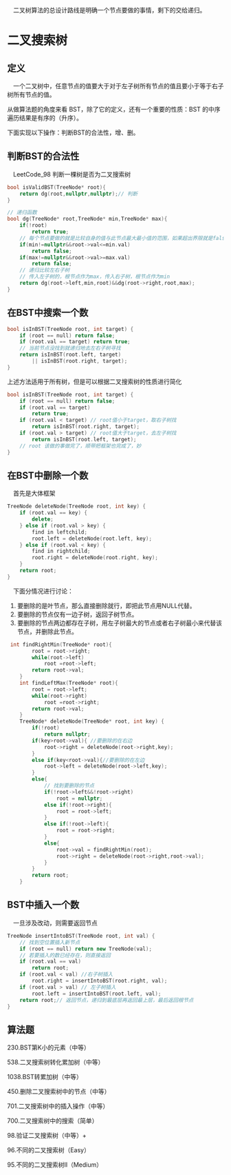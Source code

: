 &ensp;&ensp;二叉树算法的总设计路线是明确一个节点要做的事情，剩下的交给递归。


# 二叉搜索树

## 定义
&ensp;&ensp;一个二叉树中，任意节点的值要大于对于左子树所有节点的值且要小于等于右子树所有节点的值。

从做算法题的角度来看 BST，除了它的定义，还有一个重要的性质：BST 的中序遍历结果是有序的（升序）。

下面实现以下操作：判断BST的合法性，增、删。

## 判断BST的合法性
&ensp;&ensp;LeetCode_98 判断一棵树是否为二叉搜索树

```c++
bool isValidBST(TreeNode* root){
    return dg(root,nullptr,nullptr);// 判断
}

// 递归函数
bool dg(TreeNode* root,TreeNode* min,TreeNode* max){
    if(!root)
        return true;
    // 每个节点要做的就是比较自身的值与此节点最大最小值的范围，如果超出界限就是false
    if(min!=nullptr&&root->val<=min.val)
        return false;
    if(max!=nullptr&&root->val>=max.val)
        return false;
    // 递归比较左右子树
    // 传入左子树的，根节点作为max，传入右子树，根节点作为min
    return dg(root->left,min,root)&&dg(root->right,root,max);
}
```

## 在BST中搜索一个数
```c++
bool isInBST(TreeNode root, int target) {
    if (root == null) return false;
    if (root.val == target) return true;
    // 当前节点没找到就递归地去左右子树寻找
    return isInBST(root.left, target)
        || isInBST(root.right, target);
}
```
上述方法适用于所有树，但是可以根据二叉搜索树的性质进行简化
```c++
bool isInBST(TreeNode root, int target) {
    if (root == null) return false;
    if (root.val == target)
        return true;
    if (root.val < target) // root值小于target，取右子树找
        return isInBST(root.right, target);
    if (root.val > target) // root值大于target，去左子树找
        return isInBST(root.left, target);
    // root 该做的事做完了，顺带把框架也完成了，妙
}
```

## 在BST中删除一个数
&ensp;&ensp;首先是大体框架
```c++
TreeNode deleteNode(TreeNode root, int key) {
    if (root.val == key) {
        delete;
    } else if (root.val > key) {
        find in leftchild;
        root.left = deleteNode(root.left, key);
    } else if (root.val < key) {
        find in rightchild;
        root.right = deleteNode(root.right, key);
    }
    return root;
}
```
&ensp;&ensp;下面分情况进行讨论：

1. 要删除的是叶节点，那么直接删除就行，即把此节点用NULL代替。
2. 要删除的节点仅有一边子树，返回子树节点。
3. 要删除的节点两边都存在子树，用左子树最大的节点或者右子树最小来代替该节点，并删除此节点。

```c++
 int findRightMin(TreeNode* root){
        root = root->right;
        while(root->left)
            root =root->left;
        return root->val;
    }
    int findLeftMax(TreeNode* root){
        root = root->left;
        while(root->right)
            root =root->right;
        return root->val;
    }
    TreeNode* deleteNode(TreeNode* root, int key) {
        if(!root)
            return nullptr;
        if(key>root->val){ //要删除的在右边
            root->right = deleteNode(root->right,key);
        }
        else if(key<root->val){//要删除的在左边
            root->left = deleteNode(root->left,key);
        }
        else{
            // 找到要删除的节点
            if(!root->left&&!root->right)
                root = nullptr;
            else if(!root->right){
                root = root->left;
            }
            else if(!root->left){
                root = root->right;
            }
            else{
                root->val = findRightMin(root);
                root->right = deleteNode(root->right,root->val);
            }
        }
        return root;
    }   
```


## BST中插入一个数
&ensp;&ensp;一旦涉及改动，则需要返回节点
```c++
TreeNode insertIntoBST(TreeNode root, int val) {
    // 找到空位置插入新节点
    if (root == null) return new TreeNode(val);
    // 若要插入的数已经存在，则直接返回
    if (root.val == val)
        return root;
    if (root.val < val) //右子树插入
        root.right = insertIntoBST(root.right, val);
    if (root.val > val) // 左子树插入
        root.left = insertIntoBST(root.left, val);
    return root;// 返回节点，递归到最底层再返回最上层，最后返回根节点
}
```


## 算法题
230.BST第K小的元素（中等）

538.二叉搜索树转化累加树（中等）

1038.BST转累加树（中等）

450.删除二叉搜索树中的节点（中等）

701.二叉搜索树中的插入操作（中等）

700.二叉搜索树中的搜索（简单）

98.验证二叉搜索树（中等）+

96.不同的二叉搜索树（Easy）

95.不同的二叉搜索树II（Medium）
